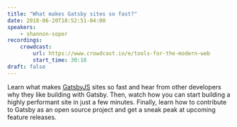 ```yaml
---
title: "What makes Gatsby sites so fast?"
date: 2018-06-20T18:52:51-04:00
speakers:
    - shannon-soper
recordings:
    crowdcast:
        url: https://www.crowdcast.io/e/tools-for-the-modern-web
        start_time: 30:18
draft: false
---
```


Learn what makes [GatsbyJS](https://www.gatsbyjs.org/) sites so fast and hear from other developers why they like building with Gatsby. Then, watch how you can start building a highly performant site in just a few minutes. Finally, learn how to contribute to Gatsby as an open source project and get a sneak peak at upcoming feature releases.